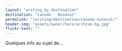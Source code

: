 ```yaml
---
layout: "writing_by_destination"
destination: "Canada - Nunavut"
permalink: "/writing/destination/canada-nunavut/"
header-img: "assets/owner/hero/archive-bg.jpg"
flickr-text: ""
---
```


Quelques info au sujet de...